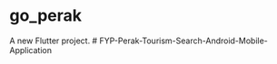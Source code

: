 # go_perak

A new Flutter project.
#   F Y P - P e r a k - T o u r i s m - S e a r c h - A n d r o i d - M o b i l e - A p p l i c a t i o n  
 